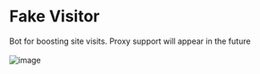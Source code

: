 # Fake Visitor
Bot for boosting site visits. Proxy support will appear in the future
<br><br>
![image](https://user-images.githubusercontent.com/42089958/120064930-3e67b000-c088-11eb-980b-5039e8768c6d.png)
